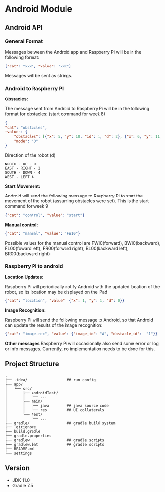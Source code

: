 # Android Module

## Android API

### General Format
Messages between the Android app and Raspberry Pi will be in the following format:

```json
{"cat": "xxx", "value": "xxx"}
```
Messages will be sent as strings.

### Android to Raspberry PI

**Obstacles:**

The message sent from Android to Raspberry Pi will be in the following format for obstacles: (start command for week 8)
```json
{
"cat": "obstacles",
"value": {
    "obstacles": [{"x": 5, "y": 10, "id": 1, "d": 2}, {"x": 6, "y": 11, "id": 2, "d": 4}],
    "mode": "0"
}
```
Direction of the robot (d)

    NORTH - UP - 0
    EAST - RIGHT - 2
    SOUTH - DOWN - 4
    WEST - LEFT 6


**Start Movement:**

Android will send the following message to Raspberry Pi to start the movement of the robot (assuming obstacles were set). This is the start command for week 9
```json
{"cat": "control", "value": "start"}
```

**Manual control:**
```json
{"cat": "manual", "value": "FW10"}
```
Possible values for the manual control are FW10(forward), BW10(backward), FL00(foward left), FR00(forward right), BL00(backward left), BR00(backward right)

### Raspberry Pi to android
**Location Updates:**

Raspberry Pi will periodically notify Android with the updated location of the robot, so its location may be displayed on the iPad
```json
{"cat": "location", "value": {"x": 1, "y": 1, "d": 0}}
```

**Image Recognition:**

Raspberry Pi will send the following message to Android, so that Android can update the results of the image recognition:
```json
{"cat": "image-rec", "value": {"image_id": "A", "obstacle_id":  "1"}}
```
**Other messages**
Raspberry Pi will occasionally also send some error or log or info messages. Currently, no implementation needs to be done for this.

## Project Structure
```
.
├── .idea/                  ## run config
├── app/
│   └── src/
│       ├── androidTest/
│       │   └── ... 
│       ├── main/
│       │   ├── java        ## java source code
│       │   └── res         ## UI collaterals
│       └── test/
│           └── ...
├── gradle/                 ## gradle build system
├── .gitignore
├── build.gradle               
├── gradle.properties     
├── gradlew                 ## gradle scripts
├── gradlew.bat             ## gradle scripts
├── README.md
└── settings
```
## Version
* JDK 11.0
* Gradle 7.5
